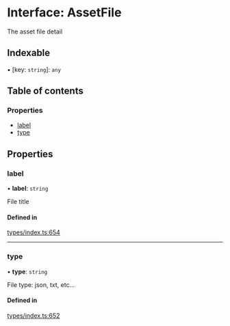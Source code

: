 # Interface: AssetFile

The asset file detail

## Indexable

▪ [key: `string`]: `any`

## Table of contents

### Properties

- [label](AssetFile.md#label)
- [type](AssetFile.md#type)

## Properties

### label

• **label**: `string`

File title

#### Defined in

[types/index.ts:654](https://github.com/nevermined-io/components-catalog/blob/55c8594/lib/src/types/index.ts#L654)

___

### type

• **type**: `string`

File type: json, txt, etc...

#### Defined in

[types/index.ts:652](https://github.com/nevermined-io/components-catalog/blob/55c8594/lib/src/types/index.ts#L652)

